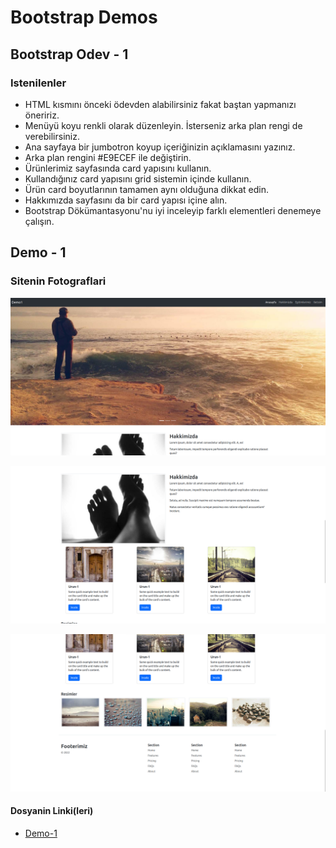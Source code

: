 # Bootstrap Demos

## Bootstrap Odev - 1

### Istenilenler

- HTML kısmını önceki ödevden alabilirsiniz fakat baştan yapmanızı öneririz.
- Menüyü koyu renkli olarak düzenleyin. İsterseniz arka plan rengi de verebilirsiniz.
- Ana sayfaya bir jumbotron koyup içeriğinizin açıklamasını yazınız.
- Arka plan rengini #E9ECEF ile değiştirin.
- Ürünlerimiz sayfasında card yapısını kullanın.
- Kullandığınız card yapısını grid sistemin içinde kullanın.
- Ürün card boyutlarının tamamen aynı olduğuna dikkat edin.
- Hakkımızda sayfasını da bir card yapısı içine alın.
- Bootstrap Dökümantasyonu'nu iyi inceleyip farklı elementleri denemeye çalışın.


## Demo - 1 

### Sitenin Fotograflari

 ![](https://github.com/rrob1n/frontend-bootstrap-demos/blob/main/project-images-for-md-file/Screenshot%20from%202023-03-01%2023-52-40.png?raw=true)

 ![](https://github.com/rrob1n/frontend-bootstrap-demos/blob/main/project-images-for-md-file/Screenshot%20from%202023-03-01%2023-52-53.png?raw=true)

 ![](https://github.com/rrob1n/frontend-bootstrap-demos/blob/main/project-images-for-md-file/Screenshot%20from%202023-03-01%2023-52-59.png?raw=true)

 #### Dosyanin Linki(leri)

 - [Demo-1](https://github.com/rrob1n/frontend-bootstrap-demos/blob/main/demo1/demo1.html)